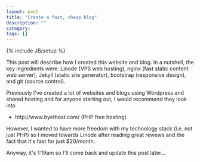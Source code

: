 ```yaml
---
layout: post
title: "Create a fast, cheap blog"
description: ""
category: 
tags: []
---
```

{% include JB/setup %}

This post will describe how I created this website and blog. In a nutshell, the
key ingredients were: Linode (VPS web hosting), nginx (fast static content web server), 
Jekyll (static site generator), bootstrap (responsive design), and git (source control).

Previously I've created a lot of websites and blogs using Wordpress and shared hosting
and for anyone starting out, I would recommend they look into

<ul>
<li>http://www.byethost.com/  (PHP free hosting)</li>
</ul>

However, I wanted to have more freedom with my technology stack (i.e. not just PHP)
so I moved towards Linode after reading great reviews and the fact that it's
fast for just $20/month.

Anyway, it's 1:19am so I'll come back and update this post later...